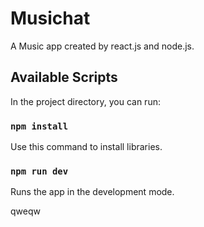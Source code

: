 # Musichat
A Music app created by react.js and node.js.
## Available Scripts
In the project directory, you can run:
### ```npm install```
Use this command to install libraries.
### ```npm run dev```
Runs the app in the development mode.

qweqw